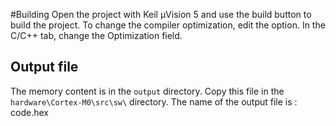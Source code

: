 #Building
Open the project with Keil µVision 5 and use the build button to build the project. To change the compiler optimization, edit the option. In the C/C++ tab, change the Optimization field.
## Output file
The memory content is in the ``output`` directory. Copy this file in the ``hardware\Cortex-M0\src\sw\`` directory. The name of the output file is : code.hex
